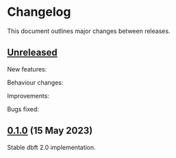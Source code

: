 # Changelog

This document outlines major changes between releases.

## [Unreleased]

New features:

Behaviour changes:

Improvements:

Bugs fixed:

## [0.1.0] (15 May 2023)

Stable dbft 2.0 implementation.

[Unreleased]: https://github.com/nspcc-dev/dbft/compare/v0.1.0...master
[0.1.0]: https://github.com/nspcc-dev/dbft/releases/v0.1.0